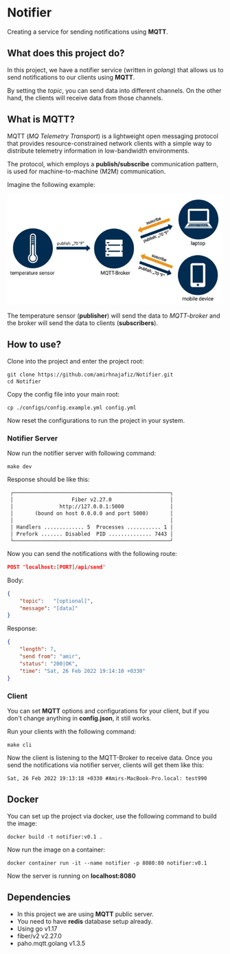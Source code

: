 # Notifier

Creating a service for sending notifications using **MQTT**.

## What does this project do?
In this project, we have a notifier service (written in _golang_) that allows
us to send notifications to our clients using **MQTT**.

By setting the _topic_, you can send data into different channels. On the other
hand, the clients will receive data from those channels.

## What is MQTT?
MQTT (_MQ Telemetry Transport_) is a lightweight 
open messaging protocol that provides resource-constrained 
network clients with a simple way to distribute telemetry 
information in low-bandwidth environments. 

The protocol, which employs a **publish/subscribe** 
communication pattern, is used for machine-to-machine 
(M2M) communication.

Imagine the following example:

<img src="./assets/MQTT_Schema_EN.jpeg" />

The temperature sensor (**publisher**) will send the data to _MQTT-broker_
and the broker will send the data to clients (**subscribers**).

## How to use?
Clone into the project and enter the project root:
```shell
git clone https://github.com/amirhnajafiz/Notifier.git
cd Notifier
```

Copy the config file into your main root:
```shell
cp ./configs/config.example.yml config.yml
```

Now reset the configurations to run the project in your system.

### Notifier Server
Now run the notifier server with following command:
```shell
make dev
```

Response should be like this:
```shell
 ┌───────────────────────────────────────────────────┐ 
 │                   Fiber v2.27.0                   │ 
 │               http://127.0.0.1:5000               │ 
 │       (bound on host 0.0.0.0 and port 5000)       │ 
 │                                                   │ 
 │ Handlers ............. 5  Processes ........... 1 │ 
 │ Prefork ....... Disabled  PID .............. 7443 │ 
 └───────────────────────────────────────────────────┘ 
```

Now you can send the notifications with the following route:
```json lines
POST 'localhost:[PORT]/api/send'
```

Body:
```json
{
    "topic":   "[optional]", 
    "message": "[data]"
}
```

Response:
```json
{
	"length": 7,
	"send from": "amir",
	"status": "200|OK",
	"time": "Sat, 26 Feb 2022 19:14:10 +0330"
}
```

### Client
You can set **MQTT** options and configurations for your client,
but if you don't change anything in **config.json**, it still works.

Run your clients with the following command:
```shell
make cli
```

Now the client is listening to the MQTT-Broker to receive data.
Once you send the notifications via notifier server, clients
will get them like this:
```
Sat, 26 Feb 2022 19:13:18 +0330 #Amirs-MacBook-Pro.local: test990
```

## Docker
You can set up the project via docker, use the following command
to build the image:
```shell
docker build -t notifier:v0.1 .
```

Now run the image on a container:
```shell
docker container run -it --name notifier -p 8080:80 notifier:v0.1
```

Now the server is running on **localhost:8080**

## Dependencies
- In this project we are using **MQTT** public server.
- You need to have **redis** database setup already.
- Using go v1.17
- fiber/v2 v2.27.0
- paho.mqtt.golang v1.3.5
